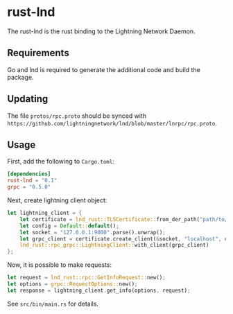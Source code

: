 # rust-lnd

The rust-lnd is the rust binding to the Lightning Network Daemon.

## Requirements

Go and lnd is required to generate the additional code and build the package.

## Updating

The file `protos/rpc.proto` should be synced with `https://github.com/lightningnetwork/lnd/blob/master/lnrpc/rpc.proto`.

## Usage

First, add the following to `Cargo.toml`:

```toml
[dependencies]
rust-lnd = "0.1"
grpc = "0.5.0"
```

Next, create lightning client object:

```rs
let lightning_client = {
    let certificate = lnd_rust::TLSCertificate::from_der_path("path/to/file.crt").unwrap();
    let config = Default::default();
    let socket = "127.0.0.1:9000".parse().unwrap();
    let grpc_client = certificate.create_client(&socket, "localhost", config);
    lnd_rust::rpc_grpc::LightningClient::with_client(grpc_client)
};
```

Now, it is possible to make requests:

```rs
let request = lnd_rust::rpc::GetInfoRequest::new();
let options = grpc::RequestOptions::new();
let response = lightning_client.get_info(options, request);
```

See `src/bin/main.rs` for details.
